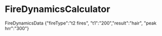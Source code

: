 # FireDynamicsCalculator
FireDynamicsData {"fireType":"t2 fires", "t1":"200","result":"hair", "peak hrr":"300"}
